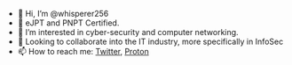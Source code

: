 - 👋 Hi, I’m @whisperer256
- 👀 eJPT and PNPT Certified.
- 🌱 I’m interested in cyber-security and computer networking.
- 💞️ Looking to collaborate into the IT industry, more specifically in InfoSec
- 📫 How to reach me: [Twitter](https://twitter.com/whisperer256), [Proton](whisperer256@protonmail.com)

<!---
whisperer256/whisperer256 is a ✨ special ✨ repository because its `README.md` (this file) appears on your GitHub profile.
You can click the Preview link to take a look at your changes.
--->
